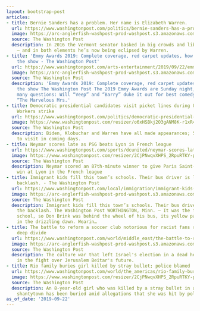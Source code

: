 ```yaml
---
layout: bootstrap-post
articles:
- title: Bernie Sanders has a problem. Her name is Elizabeth Warren.
  url: https://www.washingtonpost.com/politics/bernie-sanders-has-a-problem-her-name-is-elizabeth-warren/2019/09/22/1223d6a6-dd57-11e9-b199-f638bf2c340f_story.html
  image: https://arc-anglerfish-washpost-prod-washpost.s3.amazonaws.com/public/MJ64UXW5QMI6TDOIJGHKXQJJUA.jpg
  source: The Washington Post
  description: In 2016 the Vermont senator basked in big crowds and liberal popularity
    — and in both elements he’s now being eclipsed by Warren.
- title: 'Emmy Awards 2019: Complete coverage, red carpet updates, how to live-stream
    the show - The Washington Post'
  url: https://www.washingtonpost.com/arts-entertainment/2019/09/22/emmy-awards-live-coverage-red-carpet-complete-winners-list/
  image: https://arc-anglerfish-washpost-prod-washpost.s3.amazonaws.com/public/FFURAB3YAFER3NOLEDIUHRMA5I.jpg
  source: The Washington Post
  description: 'Emmy Awards 2019: Complete coverage, red carpet updates, how to live-stream
    the show The Washington Post The 2019 Emmy Awards are Sunday night, and we have
    many questions: Will “Veep” and “Barry” duke it out for best comedy, or could
    “The Marvelous Mrs.'
- title: Democratic presidential candidates visit picket lines during United Auto
    Workers strike
  url: https://www.washingtonpost.com/politics/democratic-presidential-candidates-visit-picket-lines-during-united-auto-workers-strike/2019/09/22/a36f2466-dbaf-11e9-ac63-3016711543fe_story.html
  image: https://www.washingtonpost.com/resizer/o6xHSBkj2O3gANM8K-r1xR4Fn0E=/1484x0/arc-anglerfish-washpost-prod-washpost.s3.amazonaws.com/public/BQZLSPW5QMI6TDOIJGHKXQJJUA.jpg
  source: The Washington Post
  description: Biden, Klobuchar and Warren have all made appearances; Sanders plans
    to visit in coming days.
- title: Neymar scores late as PSG beats Lyon in French league
  url: https://www.washingtonpost.com/sports/dcunited/neymar-scores-late-as-psg-beats-lyon-in-french-league/2019/09/22/b22be974-dd91-11e9-be7f-4cc85017c36f_story.html
  image: https://www.washingtonpost.com/resizer/2CjPNwqvXHPS_2RpuRTKY-p3eVo=/1484x0/www.washingtonpost.com/pb/resources/img/twp-social-share.png
  source: The Washington Post
  description: Neymar scored an 87th-minute winner to give Paris Saint-Germain a 1-0
    win at Lyon in the French league
- title: Immigrant kids fill this town’s schools. Their bus driver is leading the
    backlash. - The Washington Post
  url: https://www.washingtonpost.com/local/immigration/immigrant-kids-fill-this-towns-schools-their-bus-driver-resents-the-system-that-brought-them-here/2019/09/22/861c0fb4-d321-11e9-9610-fb56c5522e1c_story.html
  image: https://arc-anglerfish-washpost-prod-washpost.s3.amazonaws.com/public/J57DKPWUMMI6TCJEDW35VR4X7M.jpg
  source: The Washington Post
  description: Immigrant kids fill this town’s schools. Their bus driver is leading
    the backlash. The Washington Post WORTHINGTON, Minn. — It was the first day of
    school, so Don Brink was behind the wheel of his bus, its yellow paint glistening
    in the drizzling dawn. Wearin…
- title: The battle to reform a soccer club notorious for racist fans reveals Israel's
    deep divide
  url: https://www.washingtonpost.com/world/middle_east/the-battle-to-reform-a-soccer-club-notorious-for-racist-fans-reveals-israels-deep-divide/2019/09/22/6617a844-d01b-11e9-a620-0a91656d7db6_story.html
  image: https://arc-anglerfish-washpost-prod-washpost.s3.amazonaws.com/public/OU224BG3XAI6TINFCYVYVHE4UI.jpg
  source: The Washington Post
  description: The culture war that left Israel's election in a dead heat is reflected
    in the fight over Jerusalem Beitar's future.
- title: Rio family buries girl killed by stray bullet; police blamed
  url: https://www.washingtonpost.com/world/the_americas/rio-family-buries-girl-killed-by-stray-bullet-police-blamed/2019/09/22/dfef552c-dd8b-11e9-be7f-4cc85017c36f_story.html
  image: https://www.washingtonpost.com/resizer/2CjPNwqvXHPS_2RpuRTKY-p3eVo=/1484x0/www.washingtonpost.com/pb/resources/img/twp-social-share.png
  source: The Washington Post
  description: An 8-year-old girl who was killed by a stray bullet in a Rio de Janeiro
    shantytown has been buried amid allegations that she was hit by police fire
as_of_date: '2019-09-22'
---
```


